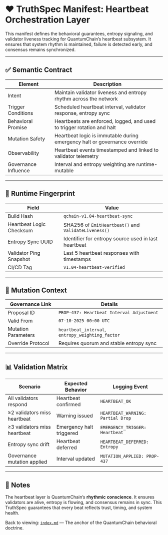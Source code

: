 # ❤️ TruthSpec Manifest: Heartbeat Orchestration Layer

This manifest defines the behavioral guarantees, entropy signaling, and validator liveness tracking for QuantumChain’s heartbeat subsystem. It ensures that system rhythm is maintained, failure is detected early, and consensus remains synchronized.

---

## ✅ Semantic Contract

| Element                | Description                                                                 |
|------------------------|-----------------------------------------------------------------------------|
| Intent                 | Maintain validator liveness and entropy rhythm across the network          |
| Trigger Conditions     | Scheduled heartbeat interval, validator response, entropy sync             |
| Behavioral Promise     | Heartbeats are enforced, logged, and used to trigger rotation and halt     |
| Mutation Safety        | Heartbeat logic is immutable during emergency halt or governance override  |
| Observability          | Heartbeat events timestamped and linked to validator telemetry             |
| Governance Influence   | Interval and entropy weighting are runtime-mutable                         |

---

## 🧬 Runtime Fingerprint

| Field                  | Value                                                  |
|------------------------|--------------------------------------------------------|
| Build Hash             | `qchain-v1.04-heartbeat-sync`                          |
| Heartbeat Logic Checksum| SHA256 of `EmitHeartbeat()` and `ValidateLiveness()` |
| Entropy Sync UUID      | Identifier for entropy source used in last heartbeat   |
| Validator Ping Snapshot| Last 5 heartbeat responses with timestamps             |
| CI/CD Tag              | `v1.04-heartbeat-verified`                             |

---

## 📎 Mutation Context

| Governance Link        | Details                                                                    |
|------------------------|-----------------------------------------------------------------------------|
| Proposal ID            | `PROP-437: Heartbeat Interval Adjustment`                                  |
| Valid From             | `07-10-2025 00:00 UTC`                                                      |
| Mutation Parameters    | `heartbeat_interval`, `entropy_weighting_factor`                           |
| Override Protocol      | Requires quorum and stable entropy sync                                    |

---

## 📊 Validation Matrix

| Scenario                              | Expected Behavior                      | Logging Event                     |
|---------------------------------------|----------------------------------------|-----------------------------------|
| All validators respond                | Heartbeat confirmed                    | `HEARTBEAT_OK`                    |
| ≥2 validators miss heartbeat          | Warning issued                         | `HEARTBEAT_WARNING: Partial Drop` |
| ≥3 validators miss heartbeat          | Emergency halt triggered               | `EMERGENCY_TRIGGER: Heartbeat`    |
| Entropy sync drift                    | Heartbeat deferred                     | `HEARTBEAT_DEFERRED: Entropy`     |
| Governance mutation applied           | Interval updated                       | `MUTATION_APPLIED: PROP-437`      |

---

## 🧭 Notes

The heartbeat layer is QuantumChain’s **rhythmic conscience**. It ensures validators are alive, entropy is flowing, and consensus remains in sync. This TruthSpec guarantees that every beat reflects trust, timing, and system health.

Back to viewing: [`index.md`](./Index.md) — The anchor of the QuantumChain behavioral doctrine.
